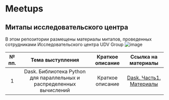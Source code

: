 # Meetups
## Митапы исследовательского центра

В этом репозитории размещены материалы митапов, проведенных сотрудниками Исследовательского центра UDV Group
![image](https://github.com/user-attachments/assets/30df0450-7dc5-4bb5-9bff-78c864ce0395)


| № пп. | Тема выступления| Краткое описание |  Ссылка на материалы |
|:-:|:-:|:-:|:-:|
| 1 | Dask. Библиотека Python для параллельных и распределенных вычислений| Краткое описание | <p><a href=""> Dask. Часть1. Материалы </a></p> |


